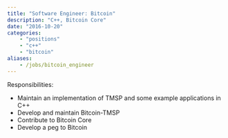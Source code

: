 ```yaml
---
title: "Software Engineer: Bitcoin"
description: "C++, Bitcoin Core"
date: "2016-10-20"
categories: 
    - "positions"
    - "c++"
    - "bitcoin"
aliases:
    - /jobs/bitcoin_engineer
---
```


Responsibilities: 

- Maintain an implementation of TMSP and some example applications in C++
- Develop and maintain Bitcoin-TMSP
- Contribute to Bitcoin Core
- Develop a peg to Bitcoin

